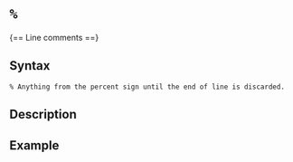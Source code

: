# `%`

{== Line comments ==}


## Syntax

    % Anything from the percent sign until the end of line is discarded.


## Description

## Example



